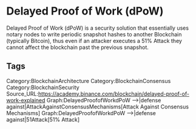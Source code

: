 # Delayed Proof of Work (dPoW)

Delayed Proof of Work (dPoW) is a security solution that essentially uses notary nodes to write periodic snapshot hashes to another Blockchain (typically Bitcoin), thus even if an attacker executes a 51% Attack they cannot affect the blockchain past the previous snapshot.

## Tags

Category:BlockchainArchitecture
Category:BlockchainConsensus
Category:BlockchainSecurity
Source_URL:https://academy.binance.com/blockchain/delayed-proof-of-work-explained
Graph:DelayedProofofWorkdPoW -->|defense against|AttackAgainstConsensusMechanisms[Attack Against Consensus Mechanisms]
Graph:DelayedProofofWorkdPoW -->|defense against|51Attack[51% Attack]

